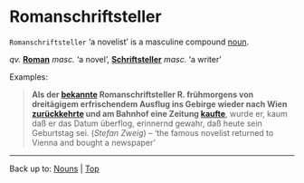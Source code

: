 # Romanschriftsteller

`Romanschriftsteller` ‘a novelist’ is a masculine compound [noun](../../index.md).

*qv.* **[Roman](Roman.md)** *masc.* ‘a novel’, **[Schriftsteller](../../s/sc/Schriftsteller.md)** *masc.* ‘a writer’

Examples:

 > **Als der [bekannte](../../../adjectives/b/be/bekannt.md) Romanschriftsteller R. frühmorgens von dreitägigem erfrischendem Ausflug ins Gebirge wieder nach Wien [zurückkehrte](../../../verbs/z/zu/zurueckkehren.md) und am Bahnhof eine Zeitung [kaufte](../../../verbs/k/ka/kaufen.md)**, wurde er, kaum daß er das Datum überflog, erinnernd gewahr, daß heute sein Geburtstag sei. (*Stefan Zweig*) – ‘the famous novelist returned to Vienna and bought a newspaper’

----

Back up to: [Nouns](../../index.md) | [Top](../../../index.md)
